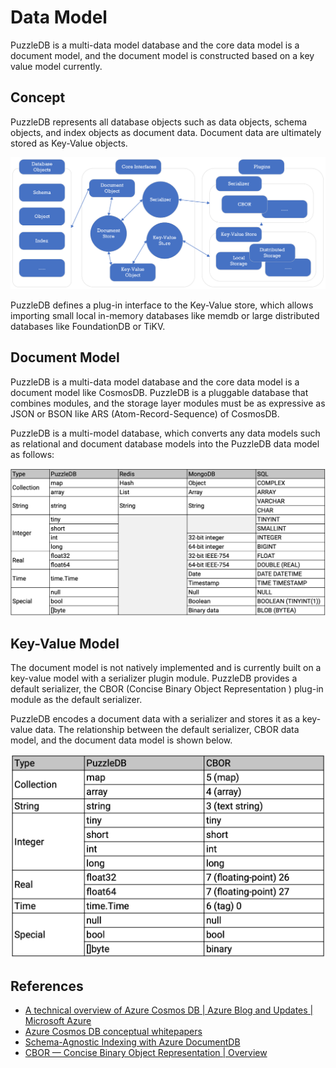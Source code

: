# Data Model

PuzzleDB is a multi-data model database and the core data model is a document model, and the document model is constructed based on a key value model currently.

## Concept

PuzzleDB represents all database objects such as data objects, schema objects, and index objects as document data. Document data are ultimately stored as Key-Value objects.

![](img/storage.png)

PuzzleDB defines a plug-in interface to the Key-Value store, which allows importing small local in-memory databases like memdb or large distributed databases like FoundationDB or TiKV.

## Document Model

PuzzleDB is a multi-data model database and the core data model is a document model like CosmosDB. PuzzleDB is a pluggable database that combines modules, and the storage layer modules must be as expressive as JSON or BSON like ARS (Atom-Record-Sequence) of CosmosDB.

PuzzleDB is a multi-model database, which converts any data models such as relational and document database models into the PuzzleDB data model as follows:

![](img/core-db-model.png)

## Key-Value Model

The document model is not natively implemented and is currently built on a key-value model with a serializer plugin module. PuzzleDB provides a default serializer, the CBOR (Concise Binary Object Representation ) plug-in module as the default serializer.

PuzzleDB encodes a document data with a serializer and stores it as a key-value data. The relationship between the default serializer, CBOR data model, and the document data model is shown below.

![](img/core-cbor-model.png)

## References
- [A technical overview of Azure Cosmos DB | Azure Blog and Updates | Microsoft Azure](https://azure.microsoft.com/en-gb/blog/a-technical-overview-of-azure-cosmos-db/)
- [Azure Cosmos DB conceptual whitepapers](https://learn.microsoft.com/en-us/azure/cosmos-db/whitepapers)
- [Schema-Agnostic Indexing with Azure DocumentDB](https://www.vldb.org/pvldb/vol8/p1668-shukla.pdf)
- [CBOR — Concise Binary Object Representation | Overview](http://cbor.io/)

